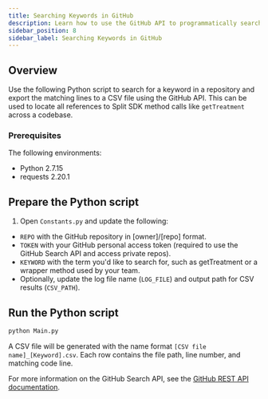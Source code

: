```yaml
---
title: Searching Keywords in GitHub
description: Learn how to use the GitHub API to programmatically search a keyword in a GitHub repository.
sidebar_position: 8
sidebar_label: Searching Keywords in GitHub
---
```


## Overview

Use the following Python script to search for a keyword in a repository and export the matching lines to a CSV file using the GitHub API. This can be used to locate all references to Split SDK method calls like `getTreatment` across a codebase.

### Prerequisites

The following environments:

- Python 2.7.15
- requests 2.20.1

## Prepare the Python script

1. Open `Constants.py` and update the following:

  * `REPO` with the GitHub repository in [owner]/[repo] format.
  * `TOKEN` with your GitHub personal access token (required to use the GitHub Search API and access private repos).
  * `KEYWORD` with the term you'd like to search for, such as getTreatment or a wrapper method used by your team.
  * Optionally, update the log file name (`LOG_FILE`) and output path for CSV results (`CSV_PATH`).

## Run the Python script

```bash
python Main.py
```

A CSV file will be generated with the name format `[CSV file name]_[Keyword].csv`. Each row contains the file path, line number, and matching code line.

For more information on the GitHub Search API, see the [GitHub REST API documentation](https://docs.github.com/en/rest/search?apiVersion=2022-11-28).
